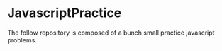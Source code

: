 # JavascriptPractice
The follow repository is composed of a bunch small practice javascript problems.
